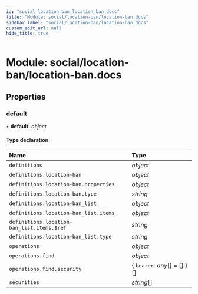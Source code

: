 ```yaml
---
id: "social_location_ban_location_ban_docs"
title: "Module: social/location-ban/location-ban.docs"
sidebar_label: "social/location-ban/location-ban.docs"
custom_edit_url: null
hide_title: true
---
```


# Module: social/location-ban/location-ban.docs

## Properties

### default

• **default**: *object*

#### Type declaration:

| Name | Type |
| :------ | :------ |
| `definitions` | *object* |
| `definitions.location-ban` | *object* |
| `definitions.location-ban.properties` | *object* |
| `definitions.location-ban.type` | *string* |
| `definitions.location-ban_list` | *object* |
| `definitions.location-ban_list.items` | *object* |
| `definitions.location-ban_list.items.$ref` | *string* |
| `definitions.location-ban_list.type` | *string* |
| `operations` | *object* |
| `operations.find` | *object* |
| `operations.find.security` | { `bearer`: *any*[] = [] }[] |
| `securities` | *string*[] |
